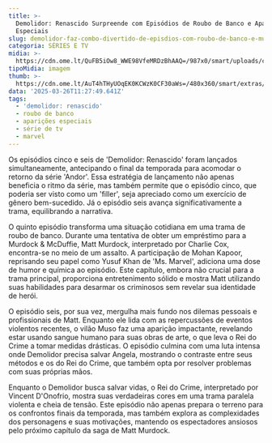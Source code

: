 ```yaml
---
title: >-
  Demolidor: Renascido Surpreende com Episódios de Roubo de Banco e Aparições
  Especiais
slug: demolidor-faz-combo-divertido-de-episdios-com-roubo-de-banco-e-muso
categoria: SÉRIES E TV
midia: >-
  https://cdn.ome.lt/QuFB5iOw8_WWE98VfeMRDzBhAAQ=/987x0/smart/uploads/conteudo/fotos/demolidor-mascaras.png
tipoMidia: imagem
thumb: >-
  https://cdn.ome.lt/AuT4hTHyUOqEK0KCWzK0CF30aWs=/480x360/smart/extras/conteudos/demolidor-ep_5.jpg
data: '2025-03-26T11:27:49.641Z'
tags:
  - 'demolidor: renascido'
  - roubo de banco
  - aparições especiais
  - série de tv
  - marvel
---
```


Os episódios cinco e seis de 'Demolidor: Renascido' foram lançados simultaneamente, antecipando o final da temporada para acomodar o retorno da série 'Andor'. Essa estratégia de lançamento não apenas beneficia o ritmo da série, mas também permite que o episódio cinco, que poderia ser visto como um 'filler', seja apreciado como um exercício de gênero bem-sucedido. Já o episódio seis avança significativamente a trama, equilibrando a narrativa.

O quinto episódio transforma uma situação cotidiana em uma trama de roubo de banco. Durante uma tentativa de obter um empréstimo para a Murdock & McDuffie, Matt Murdock, interpretado por Charlie Cox, encontra-se no meio de um assalto. A participação de Mohan Kapoor, reprisando seu papel como Yusuf Khan de 'Ms. Marvel', adiciona uma dose de humor e química ao episódio. Este capítulo, embora não crucial para a trama principal, proporciona entretenimento sólido e mostra Matt utilizando suas habilidades para desarmar os criminosos sem revelar sua identidade de herói.

O episódio seis, por sua vez, mergulha mais fundo nos dilemas pessoais e profissionais de Matt. Enquanto ele lida com as repercussões de eventos violentos recentes, o vilão Muso faz uma aparição impactante, revelando estar usando sangue humano para suas obras de arte, o que leva o Rei do Crime a tomar medidas drásticas. O episódio culmina com uma luta intensa onde Demolidor precisa salvar Angela, mostrando o contraste entre seus métodos e os do Rei do Crime, que também opta por resolver problemas com suas próprias mãos.

Enquanto o Demolidor busca salvar vidas, o Rei do Crime, interpretado por Vincent D'Onofrio, mostra suas verdadeiras cores em uma trama paralela violenta e cheia de tensão. Este episódio não apenas prepara o terreno para os confrontos finais da temporada, mas também explora as complexidades dos personagens e suas motivações, mantendo os espectadores ansiosos pelo próximo capítulo da saga de Matt Murdock.

